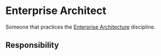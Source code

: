 # Enterprise Architect

Someone that practices the [Enterprise Architecture](../../../Taxonomy/Architecture/Enterprise%20Architecture/Enterprise%20Architecture.md) discipline.

## Responsibility

